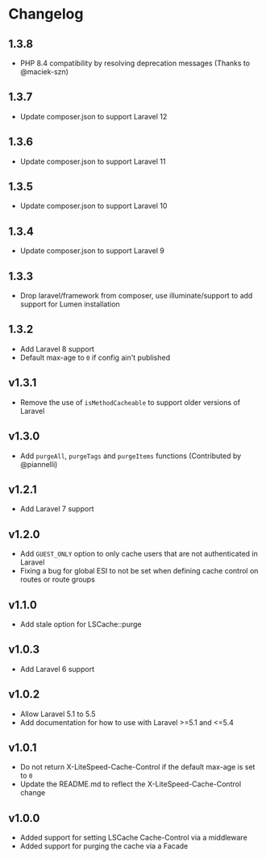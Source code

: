 # Changelog
## 1.3.8
- PHP 8.4 compatibility by resolving deprecation messages (Thanks to @maciek-szn)

## 1.3.7
- Update composer.json to support Laravel 12

## 1.3.6
- Update composer.json to support Laravel 11

## 1.3.5
- Update composer.json to support Laravel 10

## 1.3.4
- Update composer.json to support Laravel 9

## 1.3.3
- Drop laravel/framework from composer, use illuminate/support to add support for Lumen installation

## 1.3.2
- Add Laravel 8 support
- Default max-age to `0` if config ain't published

## v1.3.1
- Remove the use of `isMethodCacheable` to support older versions of Laravel

## v1.3.0
- Add `purgeAll`, `purgeTags` and `purgeItems` functions (Contributed by @piannelli)

## v1.2.1
- Add Laravel 7 support

## v1.2.0
- Add `GUEST_ONLY` option to only cache users that are not authenticated in Laravel
- Fixing a bug for global ESI to not be set when defining cache control on routes or route groups

## v1.1.0
- Add stale option for LSCache::purge

## v1.0.3
- Add Laravel 6 support

## v1.0.2
- Allow Laravel 5.1 to 5.5
- Add documentation for how to use with Laravel >=5.1 and <=5.4

## v1.0.1
- Do not return X-LiteSpeed-Cache-Control if the default max-age is set to `0`
- Update the README.md to reflect the X-LiteSpeed-Cache-Control change

## v1.0.0
- Added support for setting LSCache Cache-Control via a middleware
- Added support for purging the cache via a Facade
